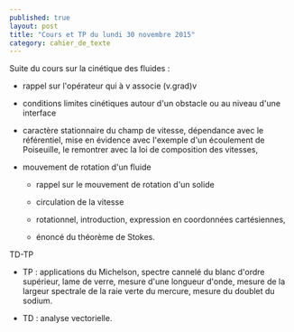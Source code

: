 ```yaml
---
published: true
layout: post
title: "Cours et TP du lundi 30 novembre 2015"
category: cahier_de_texte
---
```

Suite du cours sur la cinétique des fluides :

- rappel sur l'opérateur qui à v associe (v.grad)v

- conditions limites cinétiques autour d'un obstacle ou au niveau d'une interface 

- caractère stationnaire du champ de vitesse, dépendance avec le référentiel, mise en évidence avec l'exemple d'un écoulement de Poiseuille, le remontrer avec la loi de composition des vitesses,

- mouvement de rotation d'un fluide

  - rappel sur le mouvement de rotation d'un solide

  - circulation de la vitesse

  - rotationnel, introduction, expression en coordonnées cartésiennes,

  - énoncé du théorème de Stokes.

TD-TP 

- TP : applications du Michelson, spectre cannelé du blanc d'ordre supérieur, lame de verre, mesure d'une longueur d'onde, mesure de la largeur spectrale de la raie verte du mercure, mesure du doublet du sodium.

- TD : analyse vectorielle.
